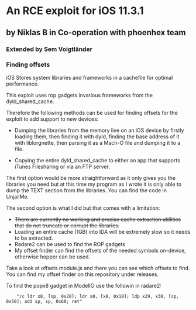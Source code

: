 # An RCE exploit for iOS 11.3.1 
## by Niklas B in Co-operation with phoenhex team
### Extended by Sem Voigtländer

### Finding offsets

iOS Stores system libraries and frameworks in a cachefile for optimal performance.

This exploit uses rop gadgets invarious frameworks from the dyld_shared_cache.

Therefore the following methods can be used for finding offsets for the exploit to add support to new devices:

- Dumping the libraries from the memory live on an iOS device by firstly loading them, then finding it with dyld, finding the base address of it with liblorgnette, then parsing it as a Mach-O file and dumping it to a file.

- Copying the entire dyld_shared_cache to either an app that supports iTunes Filesharing or via an FTP server.

The first option would be more straightforward as it only gives you the libraries you need but at this time my program as I wrote it is only able to dump the TEXT section from the libraries. You can find the code in UnjailMe.

The second option is what I did but that comes with a limitation:
- ~~There are currently no working and precise cache extraction utillities that do not truncate or corrupt the libraries.~~
- Loading an entire cache (1GB) into IDA will be extremely slow so it needs to be extracted.
- Radare2 can be used to find the ROP gadgets
- My offset finder can find the offsets of the needed symbols on-device, otherwise hopper can be used.

Take a look at offsets.module.js and there you can see which offsets to find.
You can find my offset finder on this repository under releases.

To find the popx8 gadget in ModelIO use the followin in radare2:
```radare2
	"/c ldr x8, [sp, 0x28]; ldr x0, [x8, 0x18]; ldp x29, x30, [sp, 0x50]; add sp, sp, 0x60; ret"
```

